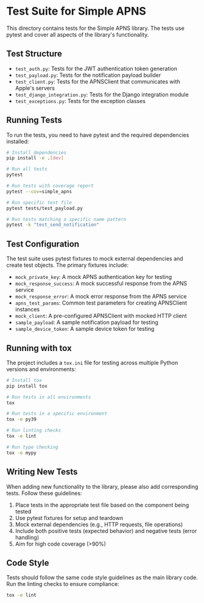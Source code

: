 # Test Suite for Simple APNS

This directory contains tests for the Simple APNS library. The tests use pytest and cover all aspects of the library's functionality.

## Test Structure

- `test_auth.py`: Tests for the JWT authentication token generation
- `test_payload.py`: Tests for the notification payload builder
- `test_client.py`: Tests for the APNSClient that communicates with Apple's servers
- `test_django_integration.py`: Tests for the Django integration module
- `test_exceptions.py`: Tests for the exception classes

## Running Tests

To run the tests, you need to have pytest and the required dependencies installed:

```bash
# Install dependencies
pip install -e .[dev]

# Run all tests
pytest

# Run tests with coverage report
pytest --cov=simple_apns

# Run specific test file
pytest tests/test_payload.py

# Run tests matching a specific name pattern
pytest -k "test_send_notification"
```

## Test Configuration

The test suite uses pytest fixtures to mock external dependencies and create test objects. The primary fixtures include:

- `mock_private_key`: A mock APNS authentication key for testing
- `mock_response_success`: A mock successful response from the APNS service
- `mock_response_error`: A mock error response from the APNS service
- `apns_test_params`: Common test parameters for creating APNSClient instances
- `mock_client`: A pre-configured APNSClient with mocked HTTP client
- `sample_payload`: A sample notification payload for testing
- `sample_device_token`: A sample device token for testing

## Running with tox

The project includes a `tox.ini` file for testing across multiple Python versions and environments:

```bash
# Install tox
pip install tox

# Run tests in all environments
tox

# Run tests in a specific environment
tox -e py39

# Run linting checks
tox -e lint

# Run type checking
tox -e mypy
```

## Writing New Tests

When adding new functionality to the library, please also add corresponding tests. Follow these guidelines:

1. Place tests in the appropriate test file based on the component being tested
2. Use pytest fixtures for setup and teardown
3. Mock external dependencies (e.g., HTTP requests, file operations)
4. Include both positive tests (expected behavior) and negative tests (error handling)
5. Aim for high code coverage (>90%)

## Code Style

Tests should follow the same code style guidelines as the main library code. Run the linting checks to ensure compliance:

```bash
tox -e lint
```